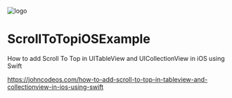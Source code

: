 ![logo](https://i.imgur.com/Dv73hCk.png)
# ScrollToTopiOSExample
How to add Scroll To Top in UITableView and UICollectionView in iOS using Swift

https://johncodeos.com/how-to-add-scroll-to-top-in-tableview-and-collectionview-in-ios-using-swift
